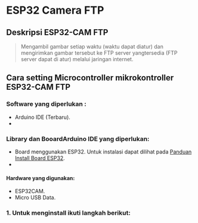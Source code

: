 # ESP32 Camera FTP
## Deskripsi ESP32-CAM FTP
> Mengambil gambar setiap waktu (waktu dapat diatur) dan mengirimkan gambar tersebut ke FTP server yangtersedia (FTP server dapat di atur) melalui jaringan internet.

## Cara setting Microcontroller mikrokontroller ESP32-CAM FTP

### Software yang diperlukan : 
- Arduino IDE (Terbaru).
- 
### Library dan BooardArduino IDE yang diperlukan:
- Board menggunakan ESP32. Untuk instalasi dapat dilihat pada [Panduan Install Board ESP32](https://randomnerdtutorials.com/installing-the-esp32-board-in-arduino-ide-windows-instructions/).
- 
#### Hardware yang digunakan: 
- ESP32CAM.
- Micro USB Data.

### 1. Untuk menginstall ikuti langkah berikut: 
